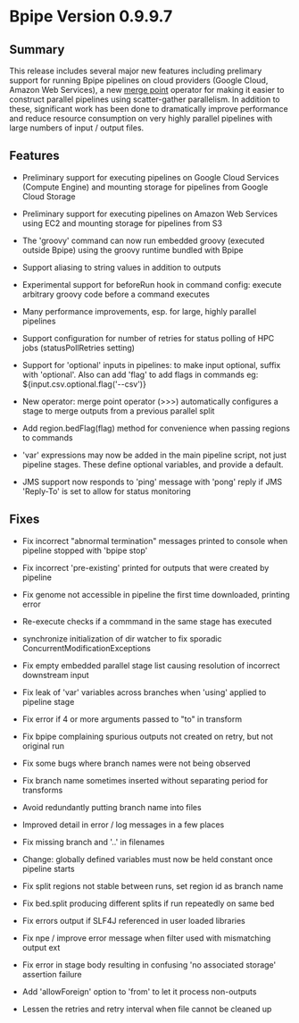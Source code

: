 Bpipe Version 0.9.9.7
===============

## Summary

This release includes several major new features including prelimary support for 
running Bpipe pipelines on cloud providers (Google Cloud, Amazon Web Services), a 
new [merge point](../Language/MergePoints) operator for making it easier to 
construct parallel pipelines using scatter-gather parallelism. In addition to these,
significant work has been done to dramatically improve performance and reduce
resource consumption on very highly parallel pipelines with large numbers of 
input / output files.

## Features

   - Preliminary support for executing pipelines on Google Cloud Services
     (Compute Engine) and mounting storage for pipelines from Google Cloud 
     Storage

   - Preliminary support for executing pipelines on Amazon Web Services 
     using EC2 and mounting storage for pipelines from S3

   - The 'groovy' command can now run embedded groovy (executed outside
     Bpipe) using the groovy runtime bundled with Bpipe

   - Support aliasing to string values in addition to outputs 
    
   - Experimental support for beforeRun hook in command config: execute
     arbitrary groovy code before a command executes

   - Many performance improvements, esp. for large, highly
     parallel pipelines
     
   - Support configuration for number of retries for status
     polling of HPC jobs (statusPollRetries setting)
     
   - Support for 'optional' inputs in pipelines: to make input optional, 
     suffix with 'optional'. Also can add 'flag' to add flags 
     in commands eg: ${input.csv.optional.flag('--csv')}

   - New operator: merge point operator (>>>) automatically configures a stage
     to merge outputs from a previous parallel split

   - Add region.bedFlag(flag) method for convenience when passing 
     regions to commands 

   - 'var' expressions may now be added in the main pipeline script,
      not just pipeline stages. These define optional
      variables, and provide a default.
     
   - JMS support now responds to 'ping' message with 'pong' reply
     if JMS 'Reply-To' is set to allow for status monitoring
     

## Fixes

   - Fix incorrect "abnormal termination" messages
     printed to console when pipeline stopped with 'bpipe stop'

   - Fix incorrect 'pre-existing' printed for outputs that were 
     created by pipeline

   - Fix genome not accessible in pipeline the first time downloaded, 
     printing error

   - Re-execute checks if a commmand in the same stage has executed 
    
   - synchronize initialization of dir watcher to fix sporadic 
     ConcurrentModificationExceptions 
    
   - Fix empty embedded parallel stage list causing resolution of incorrect
     downstream input 
    
   - Fix leak of 'var' variables across branches when 'using' applied to 
     pipeline stage 

   - Fix error if 4 or more arguments passed to "to" in transform 

   - Fix bpipe complaining spurious outputs not created on retry,
     but not original run 
     
   - Fix some bugs where branch names were not being observed 
     
   - Fix branch name sometimes inserted without separating period for transforms 
    
   - Avoid redundantly putting branch name into files 

   - Improved detail in error / log messages in a few places 
     
   - Fix missing branch and '..' in filenames 
     
   - Change: globally defined variables must now be held constant
     once pipeline starts 
     
   - Fix split regions not stable between runs, set region id as branch
     name 
     
   - Fix bed.split producing different splits if run repeatedly on same bed 
     
   - Fix errors output if SLF4J referenced in user loaded libraries
     
   - Fix npe / improve error message when filter used with mismatching output ext 
     
   - Fix error in stage body resulting in confusing 'no associated storage'
     assertion failure 

   - Add 'allowForeign' option to 'from' to let it process non-outputs 
     
   - Lessen the retries and retry interval when file cannot be cleaned
     up 



